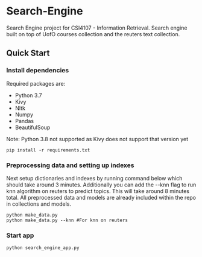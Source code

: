 # Search-Engine
Search Engine project for CSI4107 - Information Retrieval. Search engine built on top of UofO courses collection and the reuters text collection.

## Quick Start

### Install dependencies
 Required packages are:  
 
 - Python 3.7
 - Kivy
 - Nltk
 - Numpy
 - Pandas
 - BeautifulSoup  

Note: Python 3.8 not supported as Kivy does not support that version yet
```
pip install -r requirements.txt
```

### Preprocessing data and setting up indexes
Next setup dictionaries and indexes by running command below which should take around 3 minutes. Additionally you can add the --knn flag to run knn algorithm on reuters to predict topics. This will take around 8 minutes total.  All preprocessed data and models are already included within the repo in collections and models. 
```
python make_data.py
python make_data.py --knn #For knn on reuters
```

### Start app
```
python search_engine_app.py
```









